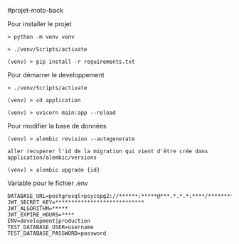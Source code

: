 #projet-moto-back

Pour installer le projet

```
> python -m venv venv

> ./venv/Scripts/activate

(venv) > pip install -r requirements.txt
```

Pour démarrer le developpement

```
> ./venv/Scripts/activate

(venv) > cd application

(venv) > uvicorn main:app --reload
```

Pour modifier la base de données

```
(venv) > alembic revision --autogenerate

aller recuperer l'id de la migration qui vient d'être crée dans application/alembic/versions

(venv) > alembic upgrade {id}
```

Variable pour le fichier .env
```
DATABASE_URL=postgresql+psycopg2://******:*****@***.*.*.*:****/********
JWT_SECRET_KEY=****************************
JWT_ALGORITHM=*****
JWT_EXPIRE_HOURS=****
ENV=development|production
TEST_DATABASE_USER=username
TEST_DATABASE_PASSWORD=password
```